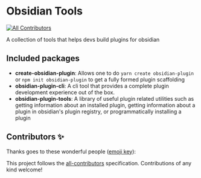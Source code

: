 # Obsidian Tools
<!-- ALL-CONTRIBUTORS-BADGE:START - Do not remove or modify this section -->
[![All Contributors](https://img.shields.io/badge/all_contributors-0-orange.svg?style=flat-square)](#contributors-)
<!-- ALL-CONTRIBUTORS-BADGE:END -->

A collection of tools that helps devs build plugins for obsidian

## Included packages

- **create-obsidian-plugin**: Allows one to do `yarn create obsidian-plugin` or `npm init obsidian-plugin` to get a fully formed plugin scaffolding
- **obsidian-plugin-cli**: A cli tool that provides a complete plugin development experience out of the box.
- **obsidian-plugin-tools**: A library of useful plugin related utilities such as getting information about an installed plugin, getting information about a plugin in obsidian's plugin registry, or programmatically installing a plugin

## Contributors ✨

Thanks goes to these wonderful people ([emoji key](https://allcontributors.org/docs/en/emoji-key)):

<!-- ALL-CONTRIBUTORS-LIST:START - Do not remove or modify this section -->
<!-- prettier-ignore-start -->
<!-- markdownlint-disable -->
<!-- markdownlint-restore -->
<!-- prettier-ignore-end -->
<!-- ALL-CONTRIBUTORS-LIST:END -->

This project follows the [all-contributors](https://github.com/all-contributors/all-contributors) specification. Contributions of any kind welcome!